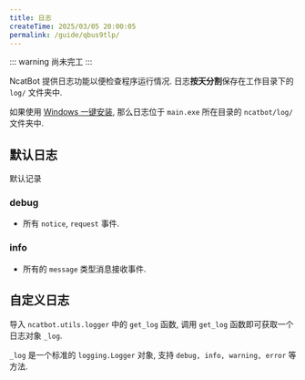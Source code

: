 ```yaml
---
title: 日志
createTime: 2025/03/05 20:00:05
permalink: /guide/qbus9tlp/
---
```


::: warning
尚未完工
:::

NcatBot 提供日志功能以便检查程序运行情况. 日志**按天分割**保存在工作目录下的 `log/` 文件夹中.

如果使用 [Windows 一键安装](../1.%20快速开始/1.4%20Windows%20一键安装%20NcatBot.md), 那么日志位于 `main.exe` 所在目录的 `ncatbot/log/` 文件夹中.

## 默认日志

默认记录

### debug

- 所有 `notice`, `request` 事件.

### info

- 所有的 `message` 类型消息接收事件.

## 自定义日志

导入 `ncatbot.utils.logger` 中的 `get_log` 函数, 调用 `get_log` 函数即可获取一个日志对象 `_log`.

`_log` 是一个标准的 `logging.Logger` 对象, 支持 `debug, info, warning, error` 等方法.
